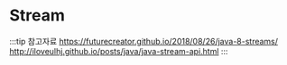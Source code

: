 # Stream

:::tip 참고자료
<https://futurecreator.github.io/2018/08/26/java-8-streams/>
<http://iloveulhj.github.io/posts/java/java-stream-api.html>
:::